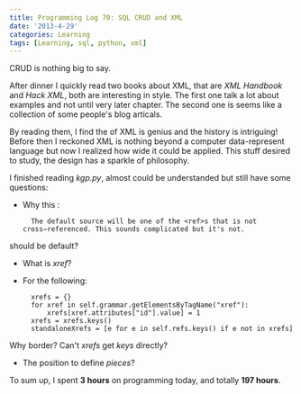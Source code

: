 ```yaml
---
title: Programming Log 70: SQL CRUD and XML 
date: '2013-4-29'
categories: Learning
tags: [Learning, sql, python, xml]
---
```


CRUD is nothing big to say.

After dinner I quickly read two books about XML, that are *XML Handbook* and *Hack XML*, both are interesting in style. The first one talk a lot about examples and not until very later chapter. The second one is seems like a collection of some people's blog articals.

By reading them, I find the of XML is genius and the history is intriguing! Before then I reckoned XML is nothing beyond a computer data-represent language but now I realized how wide it could be applied. This stuff desired to study, the design has a sparkle of philosophy.

I finished reading *kgp.py*, almost could be understanded but still have some questions:

+ Why this :

		The default source will be one of the <ref>s that is not cross−referenced. This sounds complicated but it's not.

should be default?


+ What is *xref*?
+ For the following:

		xrefs = {}
		for xref in self.grammar.getElementsByTagName("xref"):
			xrefs[xref.attributes["id"].value] = 1
		xrefs = xrefs.keys()
		standaloneXrefs = [e for e in self.refs.keys() if e not in xrefs]

Why border? Can't *xrefs* get *keys* directly?


+ The position to define *pieces*?

To sum up, I spent **3 hours** on programming today, and totally **197 hours**.